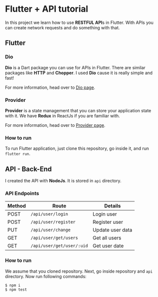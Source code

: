 # Flutter + API tutorial

In this project we learn how to use **RESTFUL API**s in Flutter. With APIs you can create network requests and do something with that.

## Flutter

### Dio

**Dio** is a Dart package you can use for APIs in Flutter. There are similar packages like **HTTP** and **Chopper**. I used **Dio** cause it is really simple and fast!

For more information, head over to [Dio page](https://pub.dev/packages/dio).

### Provider

**Provider** is a state management that you can store your application state with it. We have **Redux** in ReactJs if you are familiar with.

For more information, head over to [Provider page](https://pub.dev/packages/provider).

### How to run

To run Flutter application, just clone this repository, go inside it, and run `flutter run`.

## API - Back-End

I created the API with **NodeJs**. It is stored in `api` directory.

### API Endpoints

| Method | Route | Details |
|--|--| -- |
| POST | `/api/user/login` | Login user |
| POST | `/api/user/register` | Register user |
| PUT | `/api/user/change` | Update user data |
| GET | `/api/user/get/users` | Get all users |
| GET | `/api/user/get/user/:uid` | Get user date |

### How to run

We assume that you cloned repository. Next, go inside repository and `api` directory. Now run following commands:

```shell
$ npm i
$ npm test
```